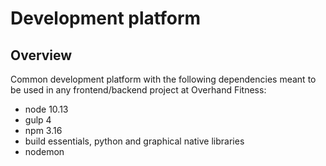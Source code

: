 # Development platform

## Overview

Common development platform with the following dependencies meant to be used in any frontend/backend project at Overhand Fitness:

* node 10.13
* gulp 4
* npm 3.16
* build essentials, python and graphical native libraries
* nodemon